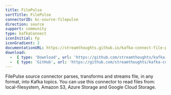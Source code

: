 ```yaml
---
title: FilePulse
sortTitle: FilePulse
connectorID: kc-source-filepulse
direction: source
support: community
type: kafkaConnect
iconInitial: Fp
iconGradient: 2
documentationURL: https://streamthoughts.github.io/kafka-connect-file-pulse/docs/
download:
  -  { type: 'Download', url: 'https://github.com/streamthoughts/kafka-connect-file-pulse/releases' }
  -  { type: 'GitHub', url: 'https://github.com/streamthoughts/kafka-connect-file-pulse' }
---
```

FilePulse source connector parses, transforms and streams file, in any format, into Kafka topics. You can use this connector to read files from: local-filesystem, Amazon S3, Azure Storage and Google Cloud Storage.

